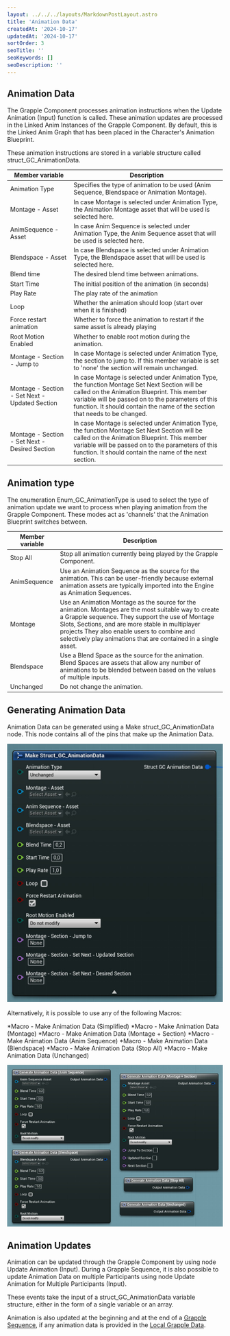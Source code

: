 ```yaml
---
layout: ../../../layouts/MarkdownPostLayout.astro
title: 'Animation Data'
createdAt: '2024-10-17'
updatedAt: '2024-10-17'
sortOrder: 3
seoTitle: ''
seoKeywords: []
seoDescription: ''
---
```


## Animation Data

The Grapple Component processes animation instructions when the <span class="function">Update Animation (Input)</span> function is called. These animation updates are processed in the Linked Anim Instances of the Grapple Component. By default, this is the Linked Anim Graph that has been placed in the Character's Animation Blueprint.

These animation instructions are stored in a variable structure called <span class="object">struct_GC_AnimationData</span>.

| Member variable | Description |
| ---------------------------------------------- | --------------------------------------------------------------------------------------------------------------------------------------------------------------------------------------------------------------------------------------------------------------------------------- |
| <span class="variable">Animation Type</span>                                 | Specifies the type of animation to be used (Anim Sequence, Blendspace or Animation Montage).                                                                                                           |
| <span class="variable">Montage - Asset</span>                                | In case Montage is selected under Animation Type, the Animation Montage asset that will be used is selected here.                                                                                                                                                                 |
| <span class="variable">AnimSequence - Asset</span>                           | In case Anim Sequence is selected under Animation Type, the Anim Sequence asset that will be used is selected here.                                                                                                                                                               |
| <span class="variable">Blendspace - Asset</span>                             | In case Blendspace is selected under Animation Type, the Blendspace asset that will be used is selected here.                                                                                                                                                                     |
| <span class="variable">Blend tim</span>e                                     | The desired blend time between animations.                                                                                                                                                                                                                                        |
| <span class="variable">Start Time</span>                                     | The initial position of the animation (in seconds)                                                                                                                                                                                                                                |
| <span class="variable">Play Rate</span>                                      | The play rate of the animation                                                                                                                                                                                                                                                    |
| <span class="variable">Loop</span>                                           | Whether the animation should loop (start over when it is finished)                                                                                                                                                                                                                |
| <span class="variable">Force restart animation</span>                        | Whether to force the animation to restart if the same asset is already playing                                                                                                                                                                                                    |
| <span class="variable">Root Motion Enabled </span>                           | Whether to enable root motion during the animation.                                                                                                                                                                                                                               |
| <span class="variable">Montage - Section - Jump to</span>                    | In case Montage is selected under Animation Type, the section to jump to. If this member variable is set to 'none' the section will remain unchanged.                                                                                                                             |
| <span class="variable">Montage - Section - Set Next - Updated Section</span> | In case Montage is selected under Animation Type, the function Montage Set Next Section will be called on the Animation Blueprint. This member variable will be passed on to the parameters of this function. It should contain the name of the section that needs to be changed. |
| <span class="variable">Montage - Section - Set Next - Desired Section</span> | In case Montage is selected under Animation Type, the function Montage Set Next Section will be called on the Animation Blueprint. This member variable will be passed on to the parameters of this function. It should contain the name of the next section.                     |

## Animation type

The enumeration <span class="object">Enum_GC_AnimationType</span> is used to select the type of animation update we want to process when playing animation from the Grapple Component. These modes act as 'channels' that the Animation Blueprint switches between. 

| **Member variable** | **Description** |
| ----------- | ----------- |
| <span class="variable">Stop All</span>  | Stop all animation currently being played by the Grapple Component. |
| <span class="variable">AnimSequence</span>  | Use an Animation Sequence as the source for the animation. This can be user-friendly because external animation assets are typically imported into the Engine as Animation Sequences. |
| <span class="variable">Montage</span>  | Use an Animation Montage as the source for the animation. Montages are the most suitable way to create a Grapple sequence. They support the use of Montage Slots, Sections, and are more stable in multiplayer projects They also enable users to combine and selectively play animations that are contained in a single asset. |
| <span class="variable">Blendspace</span>  | Use a Blend Space as the source for the animation. Blend Spaces are assets that allow any number of animations to be blended between based on the values of multiple inputs. |
| <span class="variable">Unchanged</span>  | Do not change the animation. |

## Generating Animation Data

Animation Data can be generated using a Make <span class="object">struct_GC_AnimationData</span> node. This node contains all of the pins that make up the Animation Data.

![](../../../assets/grapple-component/make-animation-data.jpg)

Alternatively, it is possible to use any of the following Macros:

*<span class="function">Macro - Make Animation Data (Simplified)</span> 
*<span class="function">Macro - Make Animation Data (Montage)</span> 
*<span class="function">Macro - Make Animation Data (Montage + Section)</span> 
*<span class="function">Macro - Make Animation Data (Anim Sequence)</span> 
*<span class="function">Macro - Make Animation Data (Blendspace)</span> 
*<span class="function">Macro - Make Animation Data (Stop All)</span> 
*<span class="function">Macro - Make Animation Data (Unchanged)</span> 

![](../../../assets/grapple-component/animation-data-macros.jpg)

## Animation Updates

Animation can be updated through the Grapple Component by using node <span class="function">Update Animation (Input)</span>. During a Grapple Sequence, it is also possible to update Animation Data on multiple Participants using node <span class="function">Update Animation for Multiple Participants (Input)</span>. 

These events take the input of a <span class="object">struct_GC_AnimationData</span> variable structure, either in the form of a single variable or an array.

Animation is also updated at the beginning and at the end of a [Grapple Sequence](/grapple-component/1-overview-of-the-grapple-component/010-basic-concepts), if any animation data is provided in the [Local Grapple Data](/grapple-component/2-effects-of-the-grapple-sequence/010-grapple-data).